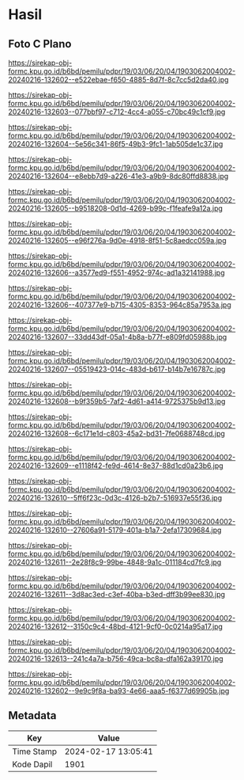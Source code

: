 # Hasil

## Foto C Plano

https://sirekap-obj-formc.kpu.go.id/b6bd/pemilu/pdpr/19/03/06/20/04/1903062004002-20240216-132602--e522ebae-f650-4885-8d7f-8c7cc5d2da40.jpg

https://sirekap-obj-formc.kpu.go.id/b6bd/pemilu/pdpr/19/03/06/20/04/1903062004002-20240216-132603--077bbf97-c712-4cc4-a055-c70bc49c1cf9.jpg

https://sirekap-obj-formc.kpu.go.id/b6bd/pemilu/pdpr/19/03/06/20/04/1903062004002-20240216-132604--5e56c341-86f5-49b3-9fc1-1ab505de1c37.jpg

https://sirekap-obj-formc.kpu.go.id/b6bd/pemilu/pdpr/19/03/06/20/04/1903062004002-20240216-132604--e8ebb7d9-a226-41e3-a9b9-8dc80ffd8838.jpg

https://sirekap-obj-formc.kpu.go.id/b6bd/pemilu/pdpr/19/03/06/20/04/1903062004002-20240216-132605--b9518208-0d1d-4269-b99c-f1feafe9a12a.jpg

https://sirekap-obj-formc.kpu.go.id/b6bd/pemilu/pdpr/19/03/06/20/04/1903062004002-20240216-132605--e96f276a-9d0e-4918-8f51-5c8aedcc059a.jpg

https://sirekap-obj-formc.kpu.go.id/b6bd/pemilu/pdpr/19/03/06/20/04/1903062004002-20240216-132606--a3577ed9-f551-4952-974c-ad1a32141988.jpg

https://sirekap-obj-formc.kpu.go.id/b6bd/pemilu/pdpr/19/03/06/20/04/1903062004002-20240216-132606--407377e9-b715-4305-8353-964c85a7953a.jpg

https://sirekap-obj-formc.kpu.go.id/b6bd/pemilu/pdpr/19/03/06/20/04/1903062004002-20240216-132607--33dd43df-05a1-4b8a-b77f-e809fd05988b.jpg

https://sirekap-obj-formc.kpu.go.id/b6bd/pemilu/pdpr/19/03/06/20/04/1903062004002-20240216-132607--05519423-014c-483d-b617-b14b7e16787c.jpg

https://sirekap-obj-formc.kpu.go.id/b6bd/pemilu/pdpr/19/03/06/20/04/1903062004002-20240216-132608--b9f359b5-7af2-4d61-a414-9725375b9d13.jpg

https://sirekap-obj-formc.kpu.go.id/b6bd/pemilu/pdpr/19/03/06/20/04/1903062004002-20240216-132608--6c171e1d-c803-45a2-bd31-7fe0688748cd.jpg

https://sirekap-obj-formc.kpu.go.id/b6bd/pemilu/pdpr/19/03/06/20/04/1903062004002-20240216-132609--e1118f42-fe9d-4614-8e37-88d1cd0a23b6.jpg

https://sirekap-obj-formc.kpu.go.id/b6bd/pemilu/pdpr/19/03/06/20/04/1903062004002-20240216-132610--5ff6f23c-0d3c-4126-b2b7-516937e55f36.jpg

https://sirekap-obj-formc.kpu.go.id/b6bd/pemilu/pdpr/19/03/06/20/04/1903062004002-20240216-132610--27606a91-5179-401a-b1a7-2efa17309684.jpg

https://sirekap-obj-formc.kpu.go.id/b6bd/pemilu/pdpr/19/03/06/20/04/1903062004002-20240216-132611--2e28f8c9-99be-4848-9a1c-011184cd7fc9.jpg

https://sirekap-obj-formc.kpu.go.id/b6bd/pemilu/pdpr/19/03/06/20/04/1903062004002-20240216-132611--3d8ac3ed-c3ef-40ba-b3ed-dff3b99ee830.jpg

https://sirekap-obj-formc.kpu.go.id/b6bd/pemilu/pdpr/19/03/06/20/04/1903062004002-20240216-132612--3150c9c4-48bd-4121-9cf0-0c0214a95a17.jpg

https://sirekap-obj-formc.kpu.go.id/b6bd/pemilu/pdpr/19/03/06/20/04/1903062004002-20240216-132613--241c4a7a-b756-49ca-bc8a-dfa162a39170.jpg

https://sirekap-obj-formc.kpu.go.id/b6bd/pemilu/pdpr/19/03/06/20/04/1903062004002-20240216-132602--9e9c9f8a-ba93-4e66-aaa5-f6377d69905b.jpg


## Metadata

| Key        | Value               |
| ---------- | ------------------- |
| Time Stamp | 2024-02-17 13:05:41 |
| Kode Dapil | 1901                |




